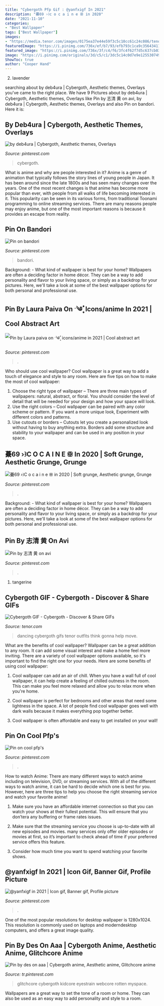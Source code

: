 ```yaml
---
title: "Cybergoth Pfp Gif : @yanfxigf In 2021"
description: "虆69 ›꒱c o c a i n e ꕥ in 2020"
date: "2021-11-10"
categories:
- "Best Wallpaper"
tags: ["Best Wallpaper"]
images:
- "https://media.tenor.com/images/0175ea37e44e59f3c5c10cc61c24c086/tenor.gif"
featuredImage: "https://i.pinimg.com/736x/ef/b7/93/efb793c1ca9c35643411b3b4e7a88faf.jpg"
featured_image: "https://i.pinimg.com/736x/3f/c4/f6/3fc4f62f7d5c637cb0374fb4b6f5328b.jpg"
image: "https://i.pinimg.com/originals/3d/c5/c1/3dc5c14c0d7e9e125530749e021305d1.gif"
ShowToc: true
author: "Cooper Hand"
---
```



2. lavender 

	

		
searching about by deb4ura | Cybergoth, Aesthetic themes, Overlays you've came to the right place. We have 9 Pictures about by deb4ura | Cybergoth, Aesthetic themes, Overlays like Pin by 志清 黄 on avi, by deb4ura | Cybergoth, Aesthetic themes, Overlays and also Pin on bandori. Here it is:
		
    
## By Deb4ura | Cybergoth, Aesthetic Themes, Overlays

<img loading=lazy src="https://i.pinimg.com/736x/3f/c4/f6/3fc4f62f7d5c637cb0374fb4b6f5328b.jpg" onerror="this.onerror=null;this.src='https://tse3.mm.bing.net/th?id=OIP.dhX5yX5mEbmEmRIJu887CAHaHa&amp;pid=15.1';" alt="by deb4ura | Cybergoth, Aesthetic themes, Overlays">

_Source: pinterest.com_

>cybergoth. 

	

What is anime and why are people interested in it?
Anime is a genre of animation that typically follows the story lines of young people in Japan. It has been around since the late 1800s and has seen many changes over the years. One of the most recent changes is that anime has become more popular than ever, with people from all walks of life becoming interested in it. This popularity can be seen in its various forms, from traditional Toonami programming to online streaming services. There are many reasons people may enjoy anime, but one of the most important reasons is because it provides an escape from reality.

    
## Pin On Bandori

<img loading=lazy src="https://i.pinimg.com/736x/3c/9e/dc/3c9edc778395c6e22a9f935b2e3b9f59.jpg" onerror="this.onerror=null;this.src='https://tse1.mm.bing.net/th?id=OIP.SObdiC1UkuZyGI3loHYFowHaHa&amp;pid=15.1';" alt="Pin on bandori">

_Source: pinterest.com_

>bandori. 

	

Background: - What kind of wallpaper is best for your home?
Wallpapers are often a deciding factor in home décor. They can be a way to add personality and flavor to your living space, or simply as a backdrop for your pictures. Here, we'll take a look at some of the best wallpaper options for both personal and professional use.

    
## Pin By Laura Paiva On ˑ༄ؘ ۪۪۫۫ Icons/anime In 2021 | Cool Abstract Art

<img loading=lazy src="https://i.pinimg.com/736x/92/83/b7/9283b748281f38689968910a50d2508e.jpg" onerror="this.onerror=null;this.src='https://tse4.mm.bing.net/th?id=OIP.UmlUoapFUboAXjQuaD0ligHaHa&amp;pid=15.1';" alt="Pin by Laura paiva on ˑ༄ؘ ۪۪۫۫ icons/anime in 2021 | Cool abstract art">

_Source: pinterest.com_

>. 

	

Who should use cool wallpaper?
Cool wallpaper is a great way to add a touch of elegance and style to any room. Here are five tips on how to make the most of cool wallpaper: 
1) Choose the right type of wallpaper – There are three main types of wallpapers: natural, abstract, or floral. You should consider the level of detail that will be needed for your design and how your space will look. 
2) Use the right colors – Cool wallpaper can be paired with any color scheme or pattern. If you want a more unique look, Experiment with different colors and patterns. 
3) Use cutouts or borders – Cutouts let you create a personalized look without having to buy anything extra. Borders add some structure and stability to your wallpaper and can be used in any position in your space.

    
## 虆69 ›꒱C O C A I N E ꕥ In 2020 | Soft Grunge, Aesthetic Grunge, Grunge

<img loading=lazy src="https://i.pinimg.com/originals/3d/c5/c1/3dc5c14c0d7e9e125530749e021305d1.gif" onerror="this.onerror=null;this.src='https://tse4.mm.bing.net/th?id=OIP.PcXBTA1-nhJVMHSeAhMF0QHaHa&amp;pid=15.1';" alt="虆69 ›꒱C o c a i n e ꕥ in 2020 | Soft grunge, Aesthetic grunge, Grunge">

_Source: pinterest.com_

>. 

	

Background: - What kind of wallpaper is best for your home?
Wallpapers are often a deciding factor in home décor. They can be a way to add personality and flavor to your living space, or simply as a backdrop for your pictures. Here, we'll take a look at some of the best wallpaper options for both personal and professional use.

    
## Pin By 志清 黄 On Avi

<img loading=lazy src="https://i.pinimg.com/originals/29/00/a4/2900a4f73b442f7e540102e87a48d174.jpg" onerror="this.onerror=null;this.src='https://tse3.mm.bing.net/th?id=OIP.S9NCqM9-bPDDjk3dBWiEdwHaHa&amp;pid=15.1';" alt="Pin by 志清 黄 on avi">

_Source: pinterest.com_

>. 

	

1. tangerine 

    
## Cybergoth GIF - Cybergoth - Discover &amp; Share GIFs

<img loading=lazy src="https://media.tenor.com/images/0175ea37e44e59f3c5c10cc61c24c086/tenor.gif" onerror="this.onerror=null;this.src='https://tse1.mm.bing.net/th?id=OIP.AXXqN-ROWfPFwQzGHCTAhgAAAA&amp;pid=15.1';" alt="Cybergoth GIF - Cybergoth - Discover &amp; Share GIFs">

_Source: tenor.com_

>dancing cybergoth gifs tenor outfits think gonna help move. 

	

What are the benefits of cool wallpaper?
Wallpaper can be a great addition to any room. It can add some visual interest and make a home feel more inviting. There are a variety of cool wallpaper options available, so it's important to find the right one for your needs. Here are some benefits of using cool wallpaper: 
1. Cool wallpaper can add an air of chill. When you have a wall full of cool wallpaper, it can help create a feeling of chilled outness in the room. This can make you feel more relaxed and allow you to relax more when you're home. 

2. Cool wallpaper is perfect for bedrooms and other areas that need some lightness in the space. A lot of people find cool wallpaper goes well with dark walls because it makes everything pop together better. 

3. Cool wallpaper is often affordable and easy to get installed on your wall!

    
## Pin On Cool Pfp&#039;s

<img loading=lazy src="https://i.pinimg.com/736x/ef/b7/93/efb793c1ca9c35643411b3b4e7a88faf.jpg" onerror="this.onerror=null;this.src='https://tse2.mm.bing.net/th?id=OIP.a4YdIpeL_iAjfatqEDmqEgHaHa&amp;pid=15.1';" alt="Pin on cool pfp&#039;s">

_Source: pinterest.com_

>. 

	

How to watch Anime: There are many different ways to watch anime including on television, DVD, or streaming services.
With all of the different ways to watch anime, it can be hard to decide which one is best for you. However, here are three tips to help you choose the right streaming service and watch your favorite anime!
1. Make sure you have an affordable internet connection so that you can watch your shows at their fullest potential. This will ensure that you don’tera any buffering or frame rates issues.

2. Make sure that the streaming service you choose is up-to-date with all new episodes and movies. many services only offer older episodes or movies at first, so it’s important to check ahead of time if your preferred service offers this feature.

3. Consider how much time you want to spend watching your favorite shows.

    
## @yanfxigf In 2021 | Icon Gif, Banner Gif, Profile Picture

<img loading=lazy src="https://i.pinimg.com/736x/13/8e/dd/138edd454df309cd0017841f5d729af8.jpg" onerror="this.onerror=null;this.src='https://tse4.mm.bing.net/th?id=OIP.stJLENmVhZ2ljADLtebv4QHaEK&amp;pid=15.1';" alt="@yanfxigf in 2021 | Icon gif, Banner gif, Profile picture">

_Source: pinterest.com_

>. 

	

One of the most popular resolutions for desktop wallpaper is 1280x1024. This resolution is commonly used on laptops and moderndesktop computers, and offers a great image quality.

    
## Pin By Des On Aaa | Cybergoth Anime, Aesthetic Anime, Glitchcore Anime

<img loading=lazy src="https://i.pinimg.com/736x/1e/73/95/1e73959f43d536abd9a58ee16bce506f.jpg" onerror="this.onerror=null;this.src='https://tse3.mm.bing.net/th?id=OIP.lxkOSJSlCrHRBCFfS4lQxwHaGq&amp;pid=15.1';" alt="Pin by des on aaa | Cybergoth anime, Aesthetic anime, Glitchcore anime">

_Source: tr.pinterest.com_

>glitchcore cybergoth kidcore eyestrain webcore rotten myspace. 

	

Wallpapers are a great way to set the tone of a room or home. They can also be used as an easy way to add personality and style to a room.

